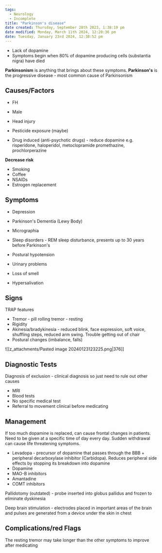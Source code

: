 ```yaml
---
tags:
  - Neurology
  - Incomplete
title: "Parkinson's disease"
date created: Thursday, September 28th 2023, 1:38:19 pm
date modified: Monday, March 11th 2024, 12:20:36 pm
date: Tuesday, January 23rd 2024, 12:38:52 pm
---
```

- Lack of dopamine
- Symptoms begin when 80% of dopamine producing cells (substantia nigra) have died

**Parkinsonism** is anything that brings about these symptoms.
**Parkinson's** is the progressive disease - most common cause of Parkinsonism


## Causes/Factors

- FH
- Male
- Head injury
- Pesticide exposure (maybe)

- Drug induced (anti-psychotic drugs) - reduce dopamine e.g. risperidone, haloperidol, metoclopramide promethazine, prochlorperazine

**Decrease risk**
- Smoking
- Coffee 
- NSAIDs
- Estrogen replacement

## Symptoms

- Depression
- Parkinson's Dementia (Lewy Body)
- Micrographia
- Sleep disorders - REM sleep disturbance, presents up to 30 years before Parkinson's 
- Postural hypotension
- Urinary problems

- Loss of smell
- Hypersalivation

## Signs

TRAP features

- Tremor - pill rolling tremor - resting
- Rigidity
- Akinesia/bradykinesia - reduced blink, face expression, soft voice, shuffling steps, reduced arm swing. Trouble getting out of chair
- Postural changes (imbalance, falls)

![[z_attachments/Pasted image 20240123123225.png|376]]

## Diagnostic Tests

Diagnosis of exclusion - clinical diagnosis so just need to rule out other causes
- MRI
- Blood tests
- No specific medical test
- Referral to movement clinical before medicating 

## Management

If too much dopamine is replaced, can cause frontal changes in patients. Need to be given at a specific time of day every day. Sudden withdrawal can cause life threatening symptoms.

- Levadopa - precursor of dopamine that passes through the BBB + peripheral decarboxylase inhibitor (Carbidopa). Reduces peripheral side effects by stopping its breakdown into dopamine
- Dopamine 
- MAO-B inhibitors
- Amantadine
- COMT inhibitors

Pallidotomy (outdated) - probe inserted into globus pallidus and frozen to eliminate dyskinesia 

Deep brain stimulation - electrodes placed in important areas of the brain and pulses are generated from a device under the skin in chest 
## Complications/red Flags
The resting tremor may take longer than the other symptoms to improve after medicating 